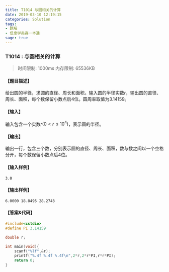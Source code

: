 ```yaml
---
title: T1014 与圆相关的计算
date: 2019-03-10 12:19:15
categories: Solution
tags:
- 题解
- 信息学奥赛一本通
sage: true
---
```


### T1014 : 与圆相关的计算

> 时间限制: $1000 \text{ms}$ 内存限制: $65536 \text{KB}$

<!-- more -->

#### 【题目描述】

给出圆的半径，求圆的直径、周长和面积。输入圆的半径实数$r$，输出圆的直径、周长、面积，每个数保留小数点后$4$位。圆周率取值为$3.14159$。

#### 【输入】

输入包含一个实数$r(0 < r \leq 10^{4})$，表示圆的半径。

#### 【输出】

输出一行，包含三个数，分别表示圆的直径、周长、面积，数与数之间以一个空格分开，每个数保留小数点后$4$位。

#### 【输入样例】

```
3.0
```

#### 【输出样例】

```
6.0000 18.8495 28.2743
```

#### 【答案&代码】

```cpp
#include<cstdio>
#define PI 3.14159

double r;

int main(void){
    scanf("%lf",&r);
    printf("%.4f %.4f %.4f\n",2*r,2*r*PI,r*r*PI);
    return 0;
}
```

